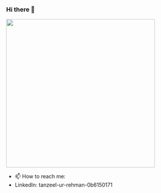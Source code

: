 ### Hi there 👋

<img src="https://github-readme-stats.vercel.app/api?username=Tanzeel-khan&show_icons=true&theme=onedark" width="400">


- 📫 How to reach me:
- LinkedIn: tanzeel-ur-rehman-0b6150171

